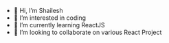 - 👋 Hi, I’m Shailesh
- 👀 I’m interested in coding
- 🌱 I’m currently learning ReactJS
- 💞️ I’m looking to collaborate on various React Project

<!---
Mr-Shailesh/Mr-Shailesh is a ✨ special ✨ repository because its `README.md` (this file) appears on your GitHub profile.
You can click the Preview link to take a look at your changes.
--->
